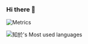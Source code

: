 ### Hi there 👋
<!-- Metrics统计信息 -->
![Metrics](https://metrics.lecoq.io/Helix002?template=classic&base=header%2C%20activity%2C%20community%2C%20repositories%2C%20metadata&base.indepth=false&base.hireable=false&base.skip=false&config.timezone=Asia%2FShanghai)

<!-- 语言分布 -->
![知於's Most used languages](https://github-readme-stats.vercel.app/api/top-langs/?username=Helix002&layout=compact&hide_border=true&langs_count=10)

<!--
**Helix002/Helix002** is a ✨ _special_ ✨ repository because its `README.md` (this file) appears on your GitHub profile.

Here are some ideas to get you started:

- 🔭 I’m currently working on ...
- 🌱 I’m currently learning ...
- 👯 I’m looking to collaborate on ...
- 🤔 I’m looking for help with ...
- 💬 Ask me about ...
- 📫 How to reach me: ...
- 😄 Pronouns: ...
- ⚡ Fun fact: ...
-->
